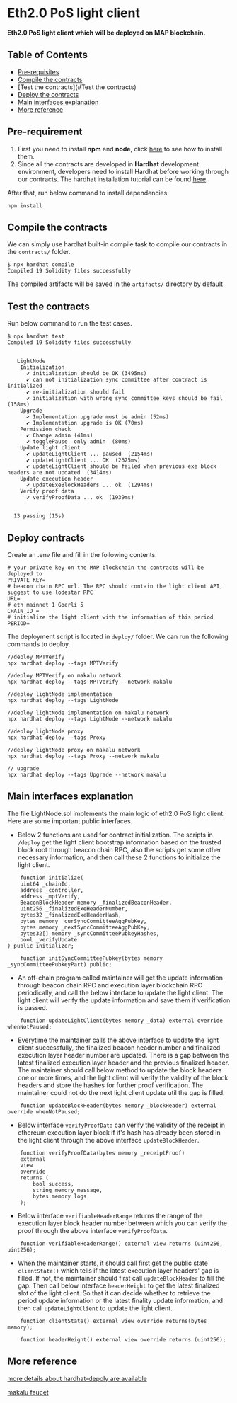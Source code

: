 # Eth2.0 PoS light client

**Eth2.0 PoS light client which will be deployed on MAP blockchain.**

## Table of Contents

- [Pre-requisites](#pre-requisites)
- [Compile the contracts](#compile-the-contracts)
- [Test the contracts](#Test the contracts)
- [Deploy the contracts](#deploy-the-contracts)
- [Main interfaces explanation](#main-interfaces-explanation)
- [More reference](#more-reference)

## Pre-requirement

1. First you need to install **npm** and **node**,
   click [here](https://docs.npmjs.com/downloading-and-installing-node-js-and-npm) to see how to install them.
2. Since all the contracts are developed in **Hardhat** development environment, developers need to install Hardhat
   before working through our contracts.
   The hardhat installation tutorial can be
   found [here](https://hardhat.org/hardhat-runner/docs/getting-started#installation).

After that, run below command to install dependencies.

```
npm install
```

## Compile the contracts

We can simply use hardhat built-in compile task to compile our contracts in the `contracts/` folder.

```
$ npx hardhat compile
Compiled 19 Solidity files successfully
```

The compiled artifacts will be saved in the `artifacts/` directory by default

## Test the contracts

Run below command to run the test cases.

```
$ npx hardhat test
Compiled 19 Solidity files successfully


   LightNode
    Initialization
      ✔ initialization should be OK (3495ms)
      ✔ can not initialization sync committee after contract is initialized
      ✔ re-initialization should fail
      ✔ initialization with wrong sync committee keys should be fail (158ms)
    Upgrade
      ✔ Implementation upgrade must be admin (52ms)
      ✔ Implementation upgrade is OK (70ms)
    Permission check
      ✔ Change admin (41ms)
      ✔ togglePause  only admin  (80ms)
    Update light client
      ✔ updateLightClient ... paused  (2154ms)
      ✔ updateLightClient ... OK  (2625ms)
      ✔ updateLightClient should be failed when previous exe block headers are not updated  (3414ms)
    Update execution header
      ✔ updateExeBlockHeaders ... ok  (1294ms)
    Verify proof data
      ✔ verifyProofData ... ok  (1939ms)


  13 passing (15s)

```

## Deploy contracts

Create an .env file and fill in the following contents.

```
# your private key on the MAP blockchain the contracts will be deployed to
PRIVATE_KEY=
# beacon chain RPC url. The RPC should contain the light client API, suggest to use lodestar RPC
URL=
# eth mainnet 1 Goerli 5
CHAIN_ID =
# initialize the light client with the information of this period
PERIOD=
```

The deployment script is located in `deploy/` folder. We can run the following commands to deploy.

```
//deploy MPTVerify
npx hardhat deploy --tags MPTVerify

//deploy MPTVerify on makalu network
npx hardhat deploy --tags MPTVerify --network makalu

//deploy lightNode implementation
npx hardhat deploy --tags LightNode

//deploy lightNode implementation on makalu network
npx hardhat deploy --tags LightNode --network makalu

//deploy lightNode proxy 
npx hardhat deploy --tags Proxy

//deploy lightNode proxy on makalu network
npx hardhat deploy --tags Proxy --network makalu

// upgrade 
npx hardhat deploy --tags Upgrade --network makalu
```

## Main interfaces explanation

The file LightNode.sol implements the main logic of eth2.0 PoS light client. Here are some important public interfaces.

* Below 2 functions are used for contract initialization. The scripts in `/deploy` get the light client bootstrap
  information based on the trusted block root through beacon chain RPC, also the scripts get some other necessary
  information, and then call these 2 functions to initialize the light client.

```solidity
    function initialize(
    uint64 _chainId,
    address _controller,
    address _mptVerify,
    BeaconBlockHeader memory _finalizedBeaconHeader,
    uint256 _finalizedExeHeaderNumber,
    bytes32 _finalizedExeHeaderHash,
    bytes memory _curSyncCommitteeAggPubKey,
    bytes memory _nextSyncCommitteeAggPubKey,
    bytes32[] memory _syncCommitteePubkeyHashes,
    bool _verifyUpdate
) public initializer;

    function initSyncCommitteePubkey(bytes memory _syncCommitteePubkeyPart) public;

```

* An off-chain program called maintainer will get the update information through beacon chain RPC and execution layer
  blockchain RPC periodically, and call the below interface to update the light client. The light client will verify the
  update information and save them if verification is passed.

```solidity
    function updateLightClient(bytes memory _data) external override whenNotPaused;

```

* Everytime the maintainer calls the above interface to update the light client successfully, the finalized beacon
  header number and finalized execution layer header number are updated. There is a gap between the latest finalized
  execution layer header and the previous finalized header. The maintainer should call below method to update the block
  headers one or more times, and the light client will verify the validity of the block headers and store the hashes
  for further proof verification. The maintainer could not do the next light client update util the gap is filled.

```solidity
    function updateBlockHeader(bytes memory _blockHeader) external override whenNotPaused;
```

* Below interface `verifyProofData` can verify the validity of the receipt in ethereum execution layer
  block if it's hash has already been stored in the light client through the above interface `updateBlockHeader`.

```solidity
    function verifyProofData(bytes memory _receiptProof)
    external
    view
    override
    returns (
        bool success,
        string memory message,
        bytes memory logs
    );
```

* Below interface `verifiableHeaderRange` returns the range of the execution layer block header number between which
  you can verify the proof through the above interface `verifyProofData`.

```solidity
    function verifiableHeaderRange() external view returns (uint256, uint256);
```
* When the maintainer starts, it should call first get the public state `clientState()` which tells if the latest
 execution layer headers' gap is filled. If not, the maintainer should first call `updateBlockHeader` to fill the gap.
 Then call below interface `headerHeight` to get the latest finalized slot of the light client. So that it can decide
 whether to retrieve the period update information or the latest finality update information, and then call 
 `updateLightClient` to update the light client.
```solidity
    function clientState() external view override returns(bytes memory);

    function headerHeight() external view override returns (uint256);
```

## More reference

[more details about hardhat-depoly are available](https://github.com/wighawag/hardhat-deploy)

[makalu faucet ](https://faucet.maplabs.io/)
